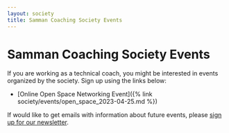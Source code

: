 ```yaml
---
layout: society
title: Samman Coaching Society Events
---
```


# Samman Coaching Society Events

If you are working as a technical coach, you might be interested in events organized by the society. Sign up using the links below:

* [Online Open Space Networking Event]({% link society/events/open_space_2023-04-25.md %})


If would like to get emails with information about future events, please [sign up for our newsletter](https://share-eu1.hsforms.com/1pvE5eTT2RWyYJtyH4AJSuwf6aty).
